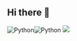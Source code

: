 ## Hi there 👋
![Python](https://img.shields.io/badge/python-3670A0?style=for-the-badge&logo=python&logoColor=ffdd54)![Python](https://img.shields.io/badge/python-3670A0?style=for-the-badge&logo=python&logoColor=ffdd54)
![](http://github-profile-summary-cards.vercel.app/api/cards/repos-per-language?username=andrey-kobelev&theme=default)
<!--
**andrey-kobelev/andrey-kobelev** is a ✨ _special_ ✨ repository because its `README.md` (this file) appears on your GitHub profile.

Here are some ideas to get you started:

- 🔭 I’m currently working on ...
- 🌱 I’m currently learning ...
- 👯 I’m looking to collaborate on ...
- 🤔 I’m looking for help with ...
- 💬 Ask me about ...
- 📫 How to reach me: ...
- 😄 Pronouns: ...
- ⚡ Fun fact: ...
-->
